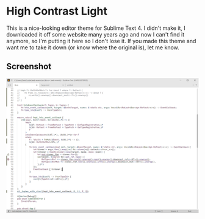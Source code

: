 # High Contrast Light

This is a nice-looking editor theme for Sublime Text 4. I didn't make it, I downloaded it off some website many years ago and now I can't find it anymore, so I'm putting it here so I don't lose it. If you made this theme and want me to take it down (or know where the original is), let me know.

## Screenshot

![Screenshot](screenshot.png)